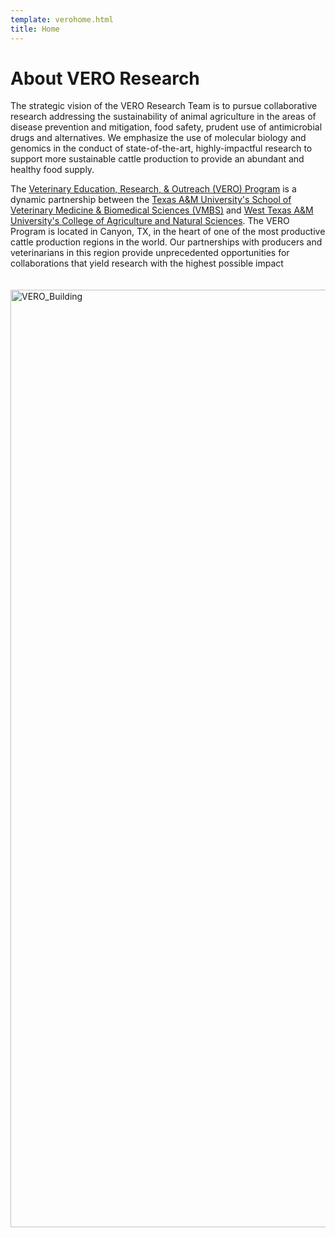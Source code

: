 ```yaml
---
template: verohome.html
title: Home
---
```


# About VERO Research
The strategic vision of the VERO Research Team is to pursue collaborative research addressing the sustainability of animal agriculture in the areas of disease prevention and mitigation, food safety, prudent use of antimicrobial drugs and alternatives.  We emphasize the use of molecular biology and genomics in the conduct of state-of-the-art, highly-impactful research to support more sustainable cattle production to provide an abundant and healthy food supply. 

The [Veterinary Education, Research, & Outreach (VERO) Program](https://vetmed.tamu.edu/vero/) is a dynamic partnership between the [Texas A&M University's School of Veterinary Medicine & Biomedical Sciences (VMBS)](https://vetmed.tamu.edu/) and [West Texas A&M University's College of Agriculture and Natural Sciences](https://www.wtamu.edu/academics/college-agriculture-natural-sciences/index.html).  The VERO Program is located in Canyon, TX, in the heart of one of the most productive cattle production regions in the world. Our partnerships with producers and veterinarians in this region provide unprecedented opportunities for collaborations that yield research with the highest possible impact   
<br><br>
       <img src="../../assets/VERObldg-FromSW.web.small.jpg" alt="VERO_Building" loading="lazy" width="1500" style="margin-right: 20px;"/>
